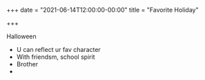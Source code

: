 +++
date = "2021-06-14T12:00:00-00:00"
title = "Favorite Holiday"

+++


Halloween
- U can reflect ur fav character
- With friendsm, school spirit
- Brother
-
